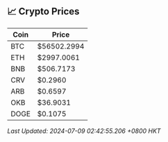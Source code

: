 ## 📈 Crypto Prices

| Coin | Price |
| ---- | ----- |
| BTC | $56502.2994 |
| ETH | $2997.0061 |
| BNB | $506.7173 |
| CRV | $0.2960 |
| ARB | $0.6597 |
| OKB | $36.9031 |
| DOGE | $0.1075 |

_Last Updated: 2024-07-09 02:42:55.206 +0800 HKT_